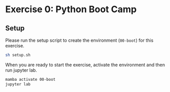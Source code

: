 # Exercise 0: Python Boot Camp

## Setup

Please run the setup script to create the environment (`00-boot`) for this exercise.

```bash
sh setup.sh
```

When you are ready to start the exercise, activate the environment and then run jupyter lab.

```bash
mamba activate 00-boot
jupyter lab
```




